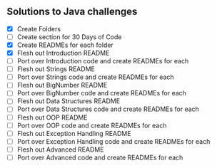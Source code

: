 ## Solutions to Java challenges

- [x] Create Folders
- [ ] Create section for 30 Days of Code
- [x] Create READMEs for each folder
- [x] Flesh out Introduction README
- [ ] Port over Introduction code and create READMEs for each
- [ ] Flesh out Strings README
- [ ] Port over Strings code and create READMEs for each
- [ ] Flesh out BigNumber README
- [ ] Port over BigNumber code and create READMEs for each
- [ ] Flesh out Data Structures README
- [ ] Port over Data Structures code and create READMEs for each
- [ ] Flesh out OOP README
- [ ] Port over OOP code and create READMEs for each
- [ ] Flesh out Exception Handling README
- [ ] Port over Exception Handling code and create READMEs for each
- [ ] Flesh out Advanced README
- [ ] Port over Advanced code and create READMEs for each
